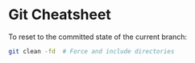 # Git Cheatsheet

To reset to the committed state of the current branch:

```bash
git clean -fd  # Force and include directories
```